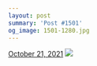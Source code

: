 ```yaml
---
layout: post
summary: 'Post #1501'
og_image: 1501-1280.jpg
---
```


<p>
  <time>
    <a href="/1501">October 21, 2021</a>
  </time>
  <a href="/1501">
    <img src="{{ site.assets_url }}/1501-640.jpg" srcset="{{ site.assets_url }}/1501-320.jpg 320w, {{ site.assets_url }}/1501-640.jpg 640w, {{ site.assets_url }}/1501-960.jpg 960w, {{ site.assets_url }}/1501-1280.jpg 1280w" sizes="(min-width: 700px) 50vw, calc(100vw - 2rem)" />
  </a>
</p>
